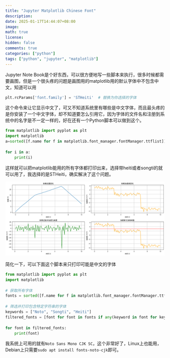 ```yaml
---
title: "Jupyter Matplotlib Chinese Font"
description:
date: 2025-01-17T14:44:07+08:00
image:
math: true
license:
hidden: false
comments: true
categories: ["python"]
tags: ["python", "jupyter", "matplotlib"]
---
```


Jupyter Note Book是个好东西，可以很方便地写一些脚本来执行，很多时候都需要画图，但是一个很头疼的问题是画图用的matplotlib用的默认字体中不包含中文，知道可以用

```python
plt.rcParams['font.family'] = 'STHeiti'  # 替换为你选择的字体
```

这个命令来让它显示中文了，可又不知道系统里有哪些是中文字体，而且最头疼的是你安装了一个中文字体，却不知道要怎么引用它，因为字体的文件名和注册到系统中的名字是不一定一样的，好在还有一个Python脚本可以做到这个。

```python
from matplotlib import pyplot as plt
import matplotlib
a=sorted([f.name for f in matplotlib.font_manager.fontManager.ttflist])

for i in a:
    print(i)
```

这样就可以把matplotlib能用的所有字体都打印出来，选择带heiti或者songti的就可以用了，我选择的是STHeiti，确实解决了这个问题。

![](./images/matplotlib-chinese-font.png)

简化一下，可以下面这个脚本来只打印可能是中文的字体

```python
from matplotlib import pyplot as plt
import matplotlib

# 获取所有字体
fonts = sorted([f.name for f in matplotlib.font_manager.fontManager.ttflist])

# 筛选并打印包含特定字符串的字体
keywords = ["Noto", "Songti", "Heiti"]
filtered_fonts = [font for font in fonts if any(keyword in font for keyword in keywords)]

for font in filtered_fonts:
    print(font)
```

我系统上可用的就有`Noto Sans Mono CJK SC`，这个非常好了，Linux上也能用，Debian上只需要`sudo apt install fonts-noto-cjk`即可。

